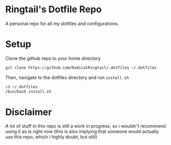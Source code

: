 # Ringtail's Dotfile Repo

A personal repo for all my dotfiles and configurations.

# Setup

Clone the github repo to your home directory
```zsh
git clone https://github.com/RadicalRingtail/.dotfiles ~/.dotfiles
```

Then, navigate to the dotfiles directory and run ``install.sh``
```zsh
cd ~/.dotfiles
/bin/bash install.sh 
``` 

# Disclaimer

A lot of stuff in this repo is still a work in progress, so i wouldn't recommend using it as is right now (this is also implying that someone would actually use this repo, which i highly doubt, but still)